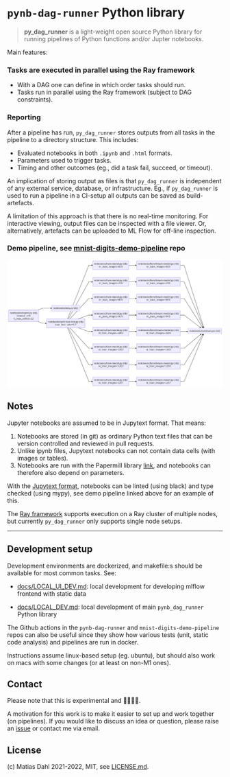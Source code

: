 # `pynb-dag-runner` Python library

> **py_dag_runner** is a light-weight open source Python library for running pipelines of Python functions and/or Jupter notebooks.

Main features:

### Tasks are executed in parallel using the Ray framework
 - With a DAG one can define in which order tasks should run.
 - Tasks run in parallel using the Ray framework (subject to DAG constraints).

### Reporting

After a pipeline has run, `py_dag_runner` stores outputs from all tasks in the pipeline to a directory structure. This includes:

- Evaluated notebooks in both `.ipynb` and `.html` formats.
- Parameters used to trigger tasks.
- Timing and other outcomes (eg., did a task fail, succeed, or timeout).

An implication of storing output as files is that `py_dag_runner` is independent of any external service, database, or infrastructure. Eg., if `py_dag_runner` is used to run a pipeline in a CI-setup all outputs can be saved as build-artefacts.

A limitation of this approach is that there is no real-time monitoring. For interactive viewing, output files can be inspected with a file viewer. Or, alternatively, artefacts can be uploaded to ML Flow for off-line inspection.

###  Demo pipeline, see [mnist-digits-demo-pipeline](https://github.com/pynb-dag-runner/mnist-digits-demo-pipeline) repo

![task-dependencies.png](./assets/task-dependencies.png)

## Notes

Jupyter notebooks are assumed to be in Jupytext format. That means:

1. Notebooks are stored (in git) as ordinary Python text files that can be version controlled and reviewed in pull requests.
2. Unlike ipynb files, Jupytext notebooks can not contain data cells (with images or tables).
3. Notebooks are run with the Papermill library [link](https://papermill.readthedocs.io/en/latest/), and notebooks can therefore also depend on parameters.

With the [Jupytext format](https://jupytext.readthedocs.io/en/latest/formats.html), notebooks can be linted (using black) and type checked (using mypy), see demo pipeline linked above for an example of this.

The [Ray framework](https://www.ray.io/) supports execution on a Ray cluster of multiple nodes, but currently `py_dag_runner` only supports single node setups.

----

## Development setup

Development environments are dockerized, and makefile:s should be available for most common tasks. See:

- [docs/LOCAL_UI_DEV.md](docs/LOCAL_UI_DEV.md): local development for developing mlflow frontend with static data

- [docs/LOCAL_DEV.md](docs/LOCAL_DEV.md): local development of main `pynb_dag_runner` Python library

The Github actions in the `pynb-dag-runner` and `mnist-digits-demo-pipeline` repos can also be useful since they show how various tests (unit, static code analysis) and pipelines are run in docker.

Instructions assume linux-based setup (eg. ubuntu), but should also work on macs with some changes (or at least on non-M1 ones).

## Contact

Please note that this is experimental and 🚧🚧🚧🚧.

A motivation for this work is to make it easier to set up and work together (on pipelines). If you would like to discuss an idea or question, please raise an [issue](https://github.com/pynb-dag-runner/mnist-digits-demo-pipeline/issues) or contact me via email.

## License

(c) Matias Dahl 2021-2022, MIT, see [LICENSE.md](./LICENSE.md).
